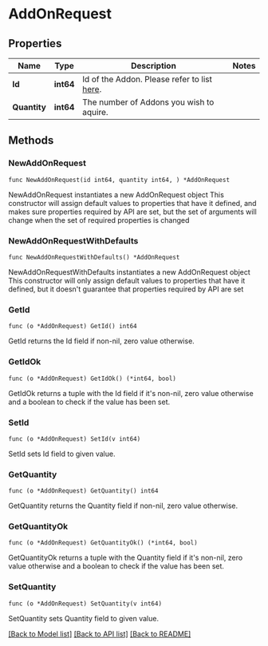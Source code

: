 # AddOnRequest

## Properties

Name | Type | Description | Notes
------------ | ------------- | ------------- | -------------
**Id** | **int64** | Id of the Addon. Please refer to list [here](https://contabo.com/en/product-list/?show_ids&#x3D;true). | 
**Quantity** | **int64** | The number of Addons you wish to aquire. | 

## Methods

### NewAddOnRequest

`func NewAddOnRequest(id int64, quantity int64, ) *AddOnRequest`

NewAddOnRequest instantiates a new AddOnRequest object
This constructor will assign default values to properties that have it defined,
and makes sure properties required by API are set, but the set of arguments
will change when the set of required properties is changed

### NewAddOnRequestWithDefaults

`func NewAddOnRequestWithDefaults() *AddOnRequest`

NewAddOnRequestWithDefaults instantiates a new AddOnRequest object
This constructor will only assign default values to properties that have it defined,
but it doesn't guarantee that properties required by API are set

### GetId

`func (o *AddOnRequest) GetId() int64`

GetId returns the Id field if non-nil, zero value otherwise.

### GetIdOk

`func (o *AddOnRequest) GetIdOk() (*int64, bool)`

GetIdOk returns a tuple with the Id field if it's non-nil, zero value otherwise
and a boolean to check if the value has been set.

### SetId

`func (o *AddOnRequest) SetId(v int64)`

SetId sets Id field to given value.


### GetQuantity

`func (o *AddOnRequest) GetQuantity() int64`

GetQuantity returns the Quantity field if non-nil, zero value otherwise.

### GetQuantityOk

`func (o *AddOnRequest) GetQuantityOk() (*int64, bool)`

GetQuantityOk returns a tuple with the Quantity field if it's non-nil, zero value otherwise
and a boolean to check if the value has been set.

### SetQuantity

`func (o *AddOnRequest) SetQuantity(v int64)`

SetQuantity sets Quantity field to given value.



[[Back to Model list]](../README.md#documentation-for-models) [[Back to API list]](../README.md#documentation-for-api-endpoints) [[Back to README]](../README.md)


